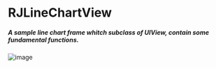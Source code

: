 # RJLineChartView
##### A sample line chart frame whitch subclass of UIView, contain some fundamental functions.

![image](https://github.com/BigBigPo/RJLineChartView/DemoShow.gif)
